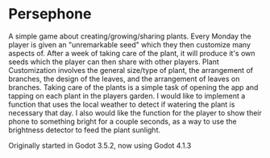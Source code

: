 # Persephone

A simple game about creating/growing/sharing plants. Every Monday the player is given an "unremarkable seed" which they then customize many aspects of. After a week of taking care of the plant, it will produce it's own seeds which the player can then share with other players. Plant Customization involves the general size/type of plant, the arrangement of branches, the design of the leaves, and the arrangement of leaves on branches. Taking care of the plants is a simple task of opening the app and tapping on each plant in the players garden. I would like to implement a function that uses the local weather to detect if watering the plant is necessary that day. I also would like the function for the player to show their phone to something bright for a couple seconds, as a way to use the brightness detector to feed the plant sunlight.

Originally started in Godot 3.5.2, now using Godot 4.1.3
